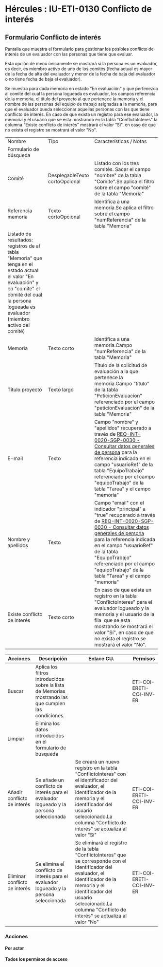 # Hércules : IU\-ETI\-0130 Conflicto de interés



  


  


## Formulario Conflicto de interés

Pantalla que muestra el formulario para gestionar los posibles conflicto de interés de un evaluador con las personas que tiene que evaluar.

Esta opción de menú únicamente se mostrará si la persona es un evaluador, es decir, es miembro activo de uno de los comités (fecha actual es mayor de la fecha de alta del evaluador y menor de la fecha de baja del evaluador o no tiene fecha de baja el evaluador).

Se muestra para cada memoria en estado "En evaluación" y que pertenezca al comité del cual la persona logueada es evaluador, los campos referencia de la memoria, el título del proyecto al que pertenece la memoria y el nombre de las personas del equipo de trabajo asignadas a la memoria, para que el evaluador pueda seleccionar aquellas personas con las que tiene conflicto de interés. En caso de que exista un registro para ese evaluador, la memoria y el usuario que se esta mostrando en la tabla "ConflictoInteres" la columna "Existe conflicto de interés" mostrará el valor "Sí", en caso de que no exista el registro se mostrará el valor "No".



|  | | |
| --- | --- | --- |
| Nombre | Tipo | Características / Notas |
| Formulario de búsqueda | | |
| Comité | DesplegableTexto cortoOpcional | Listado con los tres comités. Sacar el campo "nombre" de la tabla "Comite".Se aplica el filtro sobre el campo "comité" de la tabla "Memoria" |
| Referencia memoria | Texto cortoOpcional | Identifica a una memoria.Se aplica el filtro sobre el campo "numReferencia" de la tabla "Memoria" |
| Listado de resultados: registros de al tabla "Memoria" que tenga en el estado actual el valor "En evaluación" y en "comite" el comité del cual la persona logueada es evaluador (miembro activo del comité) | | |
| Memoria | Texto corto | Identifica a una memoria.Campo "numReferencia" de la tabla "Memoria" |
| Título proyecto | Texto largo | Título de la solicitud de evaluación a la que pertenece la memoria.Campo "titulo" de la tabla "PeticionEvaluacion" referenciado por el campo "peticionEvaluacion" de la tabla "Memoria" |
| E\-mail | Texto | Campo "nombre" y "apellidos" recuperado a través de [REQ\-INT\-0020\-SGP\-0030 \- Consultar datos generales de persona](https://confluence.um.es/confluence/display/HERCULES/REQ-INT-0020-SGP-0030+-+Consultar+datos+generales+de+persona "https://confluence.um.es/confluence/display/HERCULES/REQ-INT-0020-SGP-0030+-+Consultar+datos+generales+de+persona") para la referencia indicada en el campo "usuarioRef" de la tabla "EquipoTrabajo" referenciado por el campo "equipoTrabajo" de la tabla "Tarea" y el campo "memoria" |
| Nombre y apellidos | Texto | Campo "email" con el indicador "principal" a "true" recuperado a través de [REQ\-INT\-0020\-SGP\-0030 \- Consultar datos generales de persona](https://confluence.um.es/confluence/display/HERCULES/REQ-INT-0020-SGP-0030+-+Consultar+datos+generales+de+persona "https://confluence.um.es/confluence/display/HERCULES/REQ-INT-0020-SGP-0030+-+Consultar+datos+generales+de+persona") para la referencia indicada en el campo "usuarioRef" de la tabla "EquipoTrabajo" referenciado por el campo "equipoTrabajo" de la tabla "Tarea" y el campo "memoria" |
| Existe conflicto de interés | Texto corto | En caso de que exista un registro en la tabla "ConflictoInteres" para el evaluador logueado y la memoria y el usuario de la fila  que se esta mostrando se mostrará el valor "Sí", en caso de que no exista el registro se mostrará el valor "No". |



| Acciones | Descripción | Enlace CU. | Permisos |
| --- | --- | --- | --- |
| Buscar | Aplica los filtros introducidos sobre la lista de Memorias mostrando las que cumplen las condiciones. |  | ETI\-COI\-ERETI\-COI\-INV\-ER |
| Limpiar | Elimina los datos introducidos en el formulario de búsqueda |  |  |
| Añadir conflicto de interés | Se añade un conflicto de interés para el evaluador logueado y la persona seleccionada | Se creará un nuevo registro en la tabla "ConflictoInteres" con el identificador del evaluador, el identificador de la memoria y el identificador del usuario seleccionado.La columna "Conflicto de interés" se actualiza al valor "Sí" | ETI\-COI\-ERETI\-COI\-INV\-ER |
| Eliminar conflicto de interés | Se elimina eĺ conflicto de interés para el evaluador logueado y la persona seleccionada | Se eliminará el registro de la tabla "ConflictoInteres" que se corresponde con el identificador del evaluador, el identificador de la memoria y el identificador del usuario seleccionado.La columna "Conflicto de interés" se actualiza al valor "No" | ETI\-COI\-ERETI\-COI\-INV\-ER |

### Acciones

#### Por actor

#### Todos los permisos de acceso




